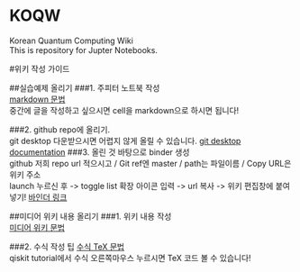 # KOQW
Korean Quantum Computing Wiki </br>
This is repository for Jupter Notebooks.

#위키 작성 가이드

##실습예제 올리기
###1. 주피터 노트북 작성 </br>
[markdown 문법](https://www.markdownguide.org/basic-syntax/)</br>
중간에 글을 작성하고 싶으시면 cell을 markdown으로 하시면 됩니다!

###2. github repo에 올리기. </br>
git desktop 다운받으시면 어렵지 않게 올릴 수 있습니다.
[git desktop documentation](https://docs.github.com/en/desktop/installing-and-configuring-github-desktop/getting-started-with-github-desktop)
###3. 올린 것 바탕으로 binder 생성 </br>
github 저희 repo url 적으시고 / Git ref엔 master /  path는 파일이름 / Copy URL은 위키 주소
</br> launch 누르신 후 -> toggle list 확장 아이콘 입력 -> url 복사 -> 위키 편집창에 붙여넣기!
[바인더 링크](https://mybinder.org/)

##미디어 위키 내용 올리기
###1. 위키 내용 작성 </br>
[미디어 위키 문법](https://duckduckgo.com)

###2. 수식 작성 팁
[수식 TeX 문법](https://ko.wikipedia.org/wiki/%EC%9C%84%ED%82%A4%EB%B0%B1%EA%B3%BC:TeX_%EB%AC%B8%EB%B2%95)</br>
qiskit tutorial에서 수식 오른쪽마우스 누르시면 TeX 코드 볼 수 있습니다!</br>
